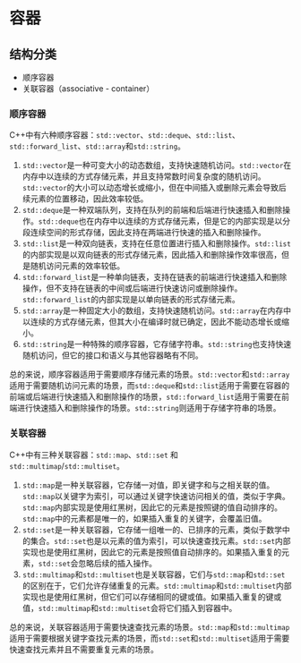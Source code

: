 # 容器
## 结构分类
- 顺序容器
- 关联容器（associative - container）

### 顺序容器

C++中有六种顺序容器：`std::vector`、`std::deque`、`std::list`、`std::forward_list`、`std::array`和`std::string`。

1. `std::vector`是一种可变大小的动态数组，支持快速随机访问。`std::vector`在内存中以连续的方式存储元素，并且支持常数时间复杂度的随机访问。`std::vector`的大小可以动态增长或缩小，但在中间插入或删除元素会导致后续元素的位置移动，因此效率较低。
2. `std::deque`是一种双端队列，支持在队列的前端和后端进行快速插入和删除操作。`std::deque`也在内存中以连续的方式存储元素，但是它的内部实现是以分段连续空间的形式存储，因此支持在两端进行快速的插入和删除操作。
3. `std::list`是一种双向链表，支持在任意位置进行插入和删除操作。`std::list`的内部实现是以双向链表的形式存储元素，因此插入和删除操作效率很高，但是随机访问元素的效率较低。
4. `std::forward_list`是一种单向链表，支持在链表的前端进行快速插入和删除操作，但不支持在链表的中间或后端进行快速访问或删除操作。`std::forward_list`的内部实现是以单向链表的形式存储元素。
5. `std::array`是一种固定大小的数组，支持快速随机访问。`std::array`在内存中以连续的方式存储元素，但其大小在编译时就已确定，因此不能动态增长或缩小。
6. `std::string`是一种特殊的顺序容器，它存储字符串。`std::string`也支持快速随机访问，但它的接口和语义与其他容器略有不同。

总的来说，顺序容器适用于需要顺序存储元素的场景。`std::vector`和`std::array`适用于需要随机访问元素的场景，而`std::deque`和`std::list`适用于需要在容器的前端或后端进行快速插入和删除操作的场景，`std::forward_list`适用于需要在前端进行快速插入和删除操作的场景。`std::string`则适用于存储字符串的场景。

### 关联容器

C++中有三种关联容器：`std::map`、`std::set` 和 `std::multimap`/`std::multiset`。

1. `std::map`是一种关联容器，它存储一对值，即关键字和与之相关联的值。`std::map`以关键字为索引，可以通过关键字快速访问相关的值，类似于字典。`std::map`内部实现是使用红黑树，因此它的元素是按照键的值自动排序的。`std::map`中的元素都是唯一的，如果插入重复的关键字，会覆盖旧值。
2. `std::set`是一种关联容器，它存储一组唯一的、已排序的元素，类似于数学中的集合。`std::set`也是以元素的值为索引，可以快速查找元素。`std::set`内部实现也是使用红黑树，因此它的元素是按照值自动排序的。如果插入重复的元素，`std::set`会忽略后续的插入操作。
3. `std::multimap`和`std::multiset`也是关联容器，它们与`std::map`和`std::set`的区别在于，它们允许存储重复的元素。`std::multimap`和`std::multiset`内部实现也是使用红黑树，但它们可以存储相同的键或值。如果插入重复的键或值，`std::multimap`和`std::multiset`会将它们插入到容器中。

总的来说，关联容器适用于需要快速查找元素的场景。`std::map`和`std::multimap`适用于需要根据关键字查找元素的场景，而`std::set`和`std::multiset`适用于需要快速查找元素并且不需要重复元素的场景。